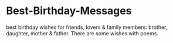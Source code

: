 Best-Birthday-Messages
======================

best birthday wishes for friends, lovers &amp; family members: brother, daughter, mother &amp; father. There are some wishes with poems.
